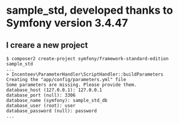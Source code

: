 # sample_std, developed thanks to Symfony version 3.4.47

## I creare a new project
```
$ composer2 create-project symfony/framework-standard-edition sample_std
...
> Incenteev\ParameterHandler\ScriptHandler::buildParameters
Creating the "app/config/parameters.yml" file
Some parameters are missing. Please provide them.
database_host (127.0.0.1): 127.0.0.1
database_port (null): 3306
database_name (symfony): sample_std_db
database_user (root): user
database_password (null): password
...
```
